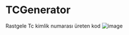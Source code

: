 # TCGenerator
Rastgele Tc kimlik numarası üreten kod
![image](https://user-images.githubusercontent.com/51711890/182869855-bbb7bf39-3185-42c0-9d44-793e4e448909.png)
